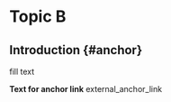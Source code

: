# Topic B

## Introduction {#anchor}

fill text

**Text for anchor link** <anchor>external_anchor_link</anchor>
